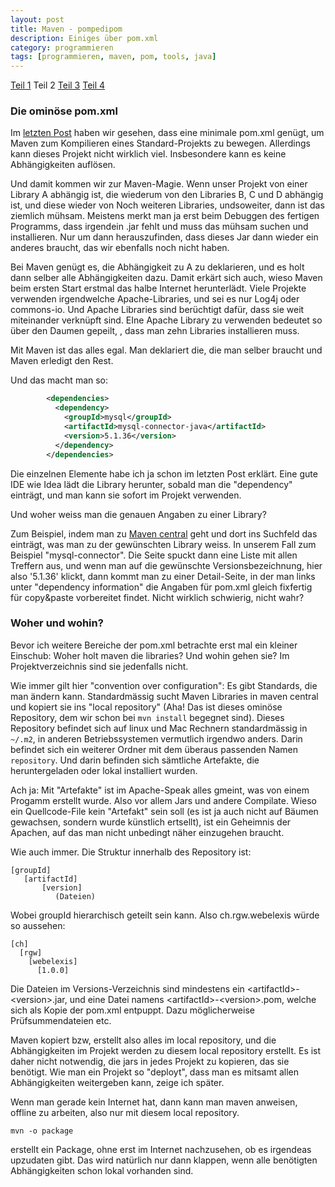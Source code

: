 ```yaml
---
layout: post
title: Maven - pompedipom
description: Einiges über pom.xml
category: programmieren
tags: [programmieren, maven, pom, tools, java]
---
```


[Teil 1](/2015/07/Maven) Teil 2 [Teil 3](/2015/07/configuration) [Teil 4](/2015/07/maven-plugin)

### Die ominöse pom.xml

Im [letzten Post](/2015/07/Maven) haben wir gesehen, dass eine minimale pom.xml genügt, um Maven zum Kompilieren eines Standard-Projekts zu bewegen.
Allerdings kann dieses Projekt nicht wirklich viel. Insbesondere kann es keine Abhängigkeiten auflösen.

Und damit kommen wir zur Maven-Magie. Wenn unser Projekt von einer Library A abhängig ist, die wiederum von den Libraries B, C und D abhängig ist, und diese wieder von 
Noch weiteren Libraries, undsoweiter, dann ist das ziemlich mühsam. Meistens merkt man ja erst beim Debuggen des fertigen Programms, dass irgendein .jar
fehlt und muss das mühsam suchen und installieren. Nur um dann herauszufinden, dass dieses Jar dann wieder ein anderes braucht, das wir ebenfalls noch nicht
haben.

Bei Maven genügt es, die Abhängigkeit zu A zu deklarieren, und es holt dann selber alle Abhängigkeiten dazu. Damit erkärt sich auch, wieso Maven beim ersten Start erstmal das halbe 
Internet herunterlädt. Viele Projekte verwenden irgendwelche Apache-Libraries, und sei es nur Log4j oder commons-io. Und Apache Libraries sind 
berüchtigt dafür, dass sie weit miteinander verknüpft sind. EIne Apache Library zu verwenden bedeutet so über den Daumen gepeilt, , dass man zehn
Libraries installieren muss.

Mit Maven ist das alles egal. Man deklariert die, die man selber braucht und Maven erledigt den Rest.

Und das macht man so:

```xml
        <dependencies>
          <dependency>
            <groupId>mysql</groupId>
            <artifactId>mysql-connector-java</artifactId>
            <version>5.1.36</version>
          </dependency>
        </dependencies>
```
        
Die einzelnen Elemente habe ich ja schon im letzten Post erklärt. Eine gute IDE wie Idea lädt die Library herunter, sobald man die "dependency" einträgt,
und man kann sie sofort im Projekt verwenden.

Und woher weiss man die genauen Angaben zu einer Library?

Zum Beispiel, indem man zu [Maven central](http://search.maven.org) geht und dort ins Suchfeld das einträgt, was man zu der gewünschten Library weiss.
In unserem Fall zum Beispiel "mysql-connector". Die Seite spuckt dann eine Liste mit allen Treffern aus, und wenn man auf die gewünschte Versionsbezeichnung,
hier also '5.1.36' klickt, dann kommt man zu einer Detail-Seite, in der man links unter "dependency information" die Angaben für pom.xml gleich fixfertig für 
copy&paste vorbereitet findet. Nicht wirklich schwierig, nicht wahr?

### Woher und wohin?

Bevor ich weitere Bereiche der pom.xml betrachte erst mal ein kleiner Einschub: Woher holt maven die libraries? Und wohin gehen sie? Im Projektverzeichnis sind 
sie jedenfalls nicht.

Wie immer gilt hier "convention over configuration": Es gibt Standards, die man ändern kann. Standardmässig sucht Maven Libraries in maven central und kopiert
sie ins "local repository" (Aha! Das ist dieses ominöse Repository, dem wir schon bei `mvn install` begegnet sind). Dieses Repository befindet sich
auf linux und Mac Rechnern standardmässig in `~/.m2`, in anderen Betriebssystemen vermutlich irgendwo anders. Darin befindet sich ein weiterer Ordner
mit dem überaus passenden Namen `repository`. Und darin befinden sich sämtliche Artefakte, die heruntergeladen oder lokal installiert wurden.

Ach ja: Mit "Artefakte" ist im Apache-Speak alles gmeint, was von einem Progamm erstellt wurde. Also vor allem Jars und andere Compilate. 
Wieso ein Quellcode-File kein "Artefakt" sein soll (es ist ja auch nicht auf Bäumen gewachsen, sondern wurde künstlich ertsellt), ist ein Geheimnis der Apachen, auf das man nicht unbedingt näher einzugehen
braucht.

Wie auch immer. Die Struktur innerhalb des Repository ist: 
 
    [groupId]
       [artifactId]
           [version]
              (Dateien)

Wobei groupId hierarchisch geteilt sein kann. Also ch.rgw.webelexis würde so aussehen:

    [ch]
      [rgw]
        [webelexis]
          [1.0.0]
          
Die Dateien im Versions-Verzeichnis sind mindestens ein &lt;artifactId&gt;-&lt;version&gt;.jar, und eine Datei namens
&lt;artifactId&gt;-&lt;version&gt;.pom, welche sich als Kopie der pom.xml entpuppt. Dazu möglicherweise Prüfsummendateien
etc.

Maven kopiert bzw, erstellt also alles im local repository, und die Abhängigkeiten im Projekt werden zu diesem local repository
erstellt. Es ist daher nicht notwendig, die jars in jedes Projekt zu kopieren, das sie benötigt. Wie man ein Projekt so "deployt", dass
man es mitsamt allen Abhängigkeiten weitergeben kann, zeige ich später.

Wenn man gerade kein Internet hat, dann kann man maven anweisen, offline zu arbeiten, also nur mit diesem local repository.

    mvn -o package
   
erstellt ein Package, ohne erst im Internet nachzusehen, ob es irgendeas upzudaten gibt.  Das wird natürlich nur dann klappen, wenn
alle benötigten Abhängigkeiten schon lokal vorhanden sind.

